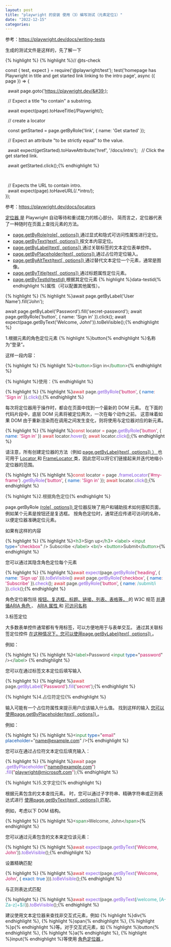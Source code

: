 ```yaml
---
layout: post
title: "playwright 的安装 使用（3）编写测试（元素定位1）"
date: "2022-12-15"
categories: 
---
```

<p>参考：<a href="https://playwright.dev/docs/writing-tests">https://playwright.dev/docs/writing-tests</a></p>

<p>生成的测试文件是这样的，先了解一下</p>

{% highlight %}
{% highlight %}// @ts-check

const { test, expect } = require(&#39;@playwright/test&#39;);
test(&#39;homepage has Playwright in title and get started link linking to the intro page&#39;, async ({ page }) =&gt; {

&nbsp; await page.goto(&#39;https://playwright.dev/&#39;);

&nbsp; // Expect a title &quot;to contain&quot; a substring.

&nbsp; await expect(page).toHaveTitle(/Playwright/);

&nbsp; // create a locator

&nbsp; const getStarted = page.getByRole(&#39;link&#39;, { name: &#39;Get started&#39; });

&nbsp; // Expect an attribute &quot;to be strictly equal&quot; to the value.

&nbsp; await expect(getStarted).toHaveAttribute(&#39;href&#39;, &#39;/docs/intro&#39;);
&nbsp; // Click the get started link.

&nbsp; await getStarted.click();{% endhighlight %}

<p>&nbsp;</p>

<p>&nbsp; // Expects the URL to contain intro.<br />
&nbsp; await expect(page).toHaveURL(/.*intro/);<br />
});</p>

<p>参考：<a href="https://playwright.dev/docs/locators">https://playwright.dev/docs/locators</a></p>

<p><a href="https://playwright.dev/docs/api/class-locator" title="定位器">定位器 </a>是 Playwright 自动等待和重试能力的核心部分。 简而言之，定位器代表了一种随时在页面上查找元素的方法。</p>

<ul>
	<li><a href="https://playwright.dev/docs/locators#locate-by-role">page.getByRole(role[, options]) </a>通过显式和隐式可访问性属性进行定位。</li>
	<li><a href="https://playwright.dev/docs/locators#locate-by-text">page.getByText(text[, options]) </a>按文本内容定位。</li>
	<li><a href="https://playwright.dev/docs/locators#locate-by-label">page.getByLabel(text[, options]) </a>通过关联标签的文本定位表单控件。</li>
	<li><a href="https://playwright.dev/docs/locators#locate-by-placeholder">page.getByPlaceholder(text[, options]) </a>通过占位符定位输入。</li>
	<li><a href="https://playwright.dev/docs/locators#locate-by-alt-text">page.getByAltText(text[, options]) </a>通过替代文本定位一个元素，通常是图像。</li>
	<li><a href="https://playwright.dev/docs/locators#locate-by-title">page.getByTitle(text[, options]) </a>通过标题属性定位元素。</li>
	<li><a href="https://playwright.dev/docs/locators#locate-by-testid">page.getByTestId(testId) </a>根据其定位元素 {% highlight %}data-testid{% endhighlight %}属性（可以配置其他属性）。</li>
</ul>

<div class="codeBlockContainer_Ckt0 language-js theme-code-block">
<div class="codeBlockContent_biex">
{% highlight %}
{% highlight %}await page.getByLabel(&#39;User Name&#39;).fill(&#39;John&#39;);

await page.getByLabel(&#39;Password&#39;).fill(&#39;secret-password&#39;);
await page.getByRole(&#39;button&#39;, { name: &#39;Sign in&#39; }).click();
await expect(page.getByText(&#39;Welcome, John!&#39;)).toBeVisible();{% endhighlight %}

<p>1.根据元素的角色定位元素 {% highlight %}button{% endhighlight %}名称为&ldquo;登录&rdquo;。</p>

<p>这样一段内容：</p>

{% highlight %}
{% highlight %}<span style="color:#393a34"><span style="color:#393a34">&lt;</span><span style="color:#22863a">button</span><span style="color:#393a34">&gt;</span>Sign in<span style="color:#393a34">&lt;/</span><span style="color:#22863a">button</span><span style="color:#393a34">&gt;</span></span>{% endhighlight %}

<p>{% highlight %}<span style="color:#393a34"><span style="color:#393a34">使用：</span></span>{% endhighlight %}</p>

{% highlight %}
{% highlight %}<span style="color:#393a34"><span style="color:#cf222e">await</span> page<span style="color:#393a34">.</span><span style="color:#8250df">getByRole</span><span style="color:#393a34">(</span><span style="color:#c6105f">&#39;button&#39;</span><span style="color:#393a34">,</span> <span style="color:#393a34">{</span> <span style="color:#005cc5">name</span><span style="color:#d73a49">:</span> <span style="color:#c6105f">&#39;Sign in&#39;</span> <span style="color:#393a34">}</span><span style="color:#393a34">)</span><span style="color:#393a34">.</span><span style="color:#8250df">click</span><span style="color:#393a34">(</span><span style="color:#393a34">)</span><span style="color:#393a34">;</span></span>{% endhighlight %}

<p>每次将定位器用于操作时，都会在页面中找到一个最新的 DOM 元素。 在下面的代码片段中，底层 DOM 元素将被定位两次，一次在每个动作之前。 这意味着如果 DOM 由于重新渲染而在调用之间发生变化，则将使用与定位器对应的新元素。</p>

{% highlight %}
{% highlight %}<span style="color:#393a34"><span style="color:#cf222e">const</span> locator <span style="color:#d73a49">=</span> page<span style="color:#393a34">.</span><span style="color:#8250df">getByRole</span><span style="color:#393a34">(</span><span style="color:#c6105f">&#39;button&#39;</span><span style="color:#393a34">,</span> <span style="color:#393a34">{</span> <span style="color:#005cc5">name</span><span style="color:#d73a49">:</span> <span style="color:#c6105f">&#39;Sign in&#39;</span> <span style="color:#393a34">}</span><span style="color:#393a34">)</span>
</span>
<span style="color:#393a34"><span style="color:#cf222e">await</span> locator<span style="color:#393a34">.</span><span style="color:#8250df">hover</span><span style="color:#393a34">(</span><span style="color:#393a34">)</span><span style="color:#393a34">;</span>
</span><span style="color:#393a34"><span style="color:#cf222e">await</span> locator<span style="color:#393a34">.</span><span style="color:#8250df">click</span><span style="color:#393a34">(</span><span style="color:#393a34">)</span><span style="color:#393a34">;</span></span>{% endhighlight %}

<p>请注意，所有创建定位器的方法（例如 <a href="https://playwright.dev/docs/api/class-page#page-get-by-label">page.getByLabel(text[, options]) ） </a>也可用于 <a href="https://playwright.dev/docs/api/class-locator" title=" Locator">Locator </a>和 <a href="https://playwright.dev/docs/api/class-framelocator" title=" FrameLocator">FrameLocator </a>类，因此您可以将它们链接起来并迭代地缩小定位器的范围。</p>

{% highlight %}
{% highlight %}<span style="color:#393a34"><span style="color:#cf222e">const</span> locator <span style="color:#d73a49">=</span> page
</span><span style="color:#393a34">    <span style="color:#393a34">.</span><span style="color:#8250df">frameLocator</span><span style="color:#393a34">(</span><span style="color:#c6105f">&#39;#my-frame&#39;</span><span style="color:#393a34">)</span>
</span><span style="color:#393a34">    <span style="color:#393a34">.</span><span style="color:#8250df">getByRole</span><span style="color:#393a34">(</span><span style="color:#c6105f">&#39;button&#39;</span><span style="color:#393a34">,</span> <span style="color:#393a34">{</span> <span style="color:#005cc5">name</span><span style="color:#d73a49">:</span> <span style="color:#c6105f">&#39;Sign in&#39;</span> <span style="color:#393a34">}</span><span style="color:#393a34">)</span><span style="color:#393a34">;</span>
</span>
<span style="color:#393a34"><span style="color:#cf222e">await</span> locator<span style="color:#393a34">.</span><span style="color:#8250df">click</span><span style="color:#393a34">(</span><span style="color:#393a34">)</span><span style="color:#393a34">;</span></span>{% endhighlight %}

<p>{% highlight %}<span style="color:#393a34"><span style="color:#393a34">2.根据角色定位</span></span>{% endhighlight %}</p>

<p>page.getByRole <a href="https://playwright.dev/docs/api/class-page#page-get-by-role"> (role[, options]) </a>定位器反映了用户和辅助技术如何感知页面，例如某个元素是按钮还是复选框。 按角色定位时，通常还应传递可访问的名称，以便定位器准确定位元素。</p>

<p>如果有这样的内容</p>

{% highlight %}
{% highlight %}<span style="color:#393a34"><span style="color:#393a34">&lt;</span><span style="color:#22863a">h3</span><span style="color:#393a34">&gt;</span>Sign up<span style="color:#393a34">&lt;/</span><span style="color:#22863a">h3</span><span style="color:#393a34">&gt;</span>
</span><span style="color:#393a34"><span style="color:#393a34">&lt;</span><span style="color:#22863a">label</span><span style="color:#393a34">&gt;</span>
</span><span style="color:#393a34">  <span style="color:#393a34">&lt;</span><span style="color:#22863a">input</span><span style="color:#22863a"> </span><span style="color:#0550ae">type</span><span style="color:#393a34">=</span><span style="color:#393a34">&quot;</span><span style="color:#c6105f">checkbox</span><span style="color:#393a34">&quot;</span><span style="color:#22863a"> </span><span style="color:#393a34">/&gt;</span> Subscribe
</span><span style="color:#393a34"><span style="color:#393a34">&lt;/</span><span style="color:#22863a">label</span><span style="color:#393a34">&gt;</span>
</span><span style="color:#393a34"><span style="color:#393a34">&lt;</span><span style="color:#22863a">br</span><span style="color:#393a34">/&gt;</span>
</span><span style="color:#393a34"><span style="color:#393a34">&lt;</span><span style="color:#22863a">button</span><span style="color:#393a34">&gt;</span>Submit<span style="color:#393a34">&lt;/</span><span style="color:#22863a">button</span><span style="color:#393a34">&gt;</span></span>{% endhighlight %}

<p>您可以通过其隐含角色定位每个元素</p>

{% highlight %}
{% highlight %}<span style="color:#393a34"><span style="color:#cf222e">await</span> <span style="color:#8250df">expect</span><span style="color:#393a34">(</span>page<span style="color:#393a34">.</span><span style="color:#8250df">getByRole</span><span style="color:#393a34">(</span><span style="color:#c6105f">&#39;heading&#39;</span><span style="color:#393a34">,</span> <span style="color:#393a34">{</span> <span style="color:#005cc5">name</span><span style="color:#d73a49">:</span> <span style="color:#c6105f">&#39;Sign up&#39;</span> <span style="color:#393a34">}</span><span style="color:#393a34">)</span><span style="color:#393a34">)</span><span style="color:#393a34">.</span><span style="color:#8250df">toBeVisible</span><span style="color:#393a34">(</span><span style="color:#393a34">)</span>
</span>
<span style="color:#393a34"><span style="color:#cf222e">await</span> page<span style="color:#393a34">.</span><span style="color:#8250df">getByRole</span><span style="color:#393a34">(</span><span style="color:#c6105f">&#39;checkbox&#39;</span><span style="color:#393a34">,</span> <span style="color:#393a34">{</span> <span style="color:#005cc5">name</span><span style="color:#d73a49">:</span> <span style="color:#c6105f">&#39;Subscribe&#39;</span> <span style="color:#393a34">}</span><span style="color:#393a34">)</span><span style="color:#393a34">.</span><span style="color:#8250df">check</span><span style="color:#393a34">(</span><span style="color:#393a34">)</span><span style="color:#393a34">;</span>
</span>
<span style="color:#393a34"><span style="color:#cf222e">await</span> page<span style="color:#393a34">.</span><span style="color:#8250df">getByRole</span><span style="color:#393a34">(</span><span style="color:#c6105f">&#39;button&#39;</span><span style="color:#393a34">,</span> <span style="color:#393a34">{</span> <span style="color:#005cc5">name</span><span style="color:#d73a49">:</span> <span style="color:#36acaa">/</span><span style="color:#36acaa">submit</span><span style="color:#36acaa">/</span><span style="color:#36acaa">i</span> <span style="color:#393a34">}</span><span style="color:#393a34">)</span><span style="color:#393a34">.</span><span style="color:#8250df">click</span><span style="color:#393a34">(</span><span style="color:#393a34">)</span><span style="color:#393a34">;</span></span>{% endhighlight %}

<p>角色定位器包括 <a href="https://www.w3.org/TR/html-aria/#docconformance" rel="noopener noreferrer" target="_blank">按钮、复选框、标题、链接、列表、表格等， </a>的 W3C 规范 <a href="https://www.w3.org/TR/wai-aria-1.2/#roles" rel="noopener noreferrer" target="_blank">并遵循ARIA 角色 </a>、 <a href="https://www.w3.org/TR/wai-aria-1.2/#aria-attributes" rel="noopener noreferrer" target="_blank"> ARIA 属性 </a>和 <a href="https://w3c.github.io/accname/#dfn-accessible-name" rel="noopener noreferrer" target="_blank">可访问名称 </a></p>

<p>3.标签定位</p>

<p>大多数表单控件通常都有专用标签，可以方便地用于与表单交互。 通过其关联标签定位控件 <a href="https://playwright.dev/docs/api/class-page#page-get-by-label"> 在这种情况下，您可以使用page.getByLabel(text[, options]) </a>。</p>

<p>例如：</p>

{% highlight %}
{% highlight %}<span style="color:#393a34"><span style="color:#393a34">&lt;</span><span style="color:#22863a">label</span><span style="color:#393a34">&gt;</span>Password <span style="color:#393a34">&lt;</span><span style="color:#22863a">input</span><span style="color:#22863a"> </span><span style="color:#0550ae">type</span><span style="color:#393a34">=</span><span style="color:#393a34">&quot;</span><span style="color:#c6105f">password</span><span style="color:#393a34">&quot;</span><span style="color:#22863a"> </span><span style="color:#393a34">/&gt;</span><span style="color:#393a34">&lt;/</span><span style="color:#22863a">label</span><span style="color:#393a34">&gt;</span>
</span>{% endhighlight %}

<p>您可以在通过标签文本定位后填写输入</p>

{% highlight %}
{% highlight %}<span style="color:#393a34"><span style="color:#cf222e">await</span> page<span style="color:#393a34">.</span><span style="color:#8250df">getByLabel</span><span style="color:#393a34">(</span><span style="color:#c6105f">&#39;Password&#39;</span><span style="color:#393a34">)</span><span style="color:#393a34">.</span><span style="color:#8250df">fill</span><span style="color:#393a34">(</span><span style="color:#c6105f">&#39;secret&#39;</span><span style="color:#393a34">)</span><span style="color:#393a34">;</span></span>{% endhighlight %}

<p>{% highlight %}<span style="color:#393a34"><span style="color:#393a34">4.占位符定位</span></span>{% endhighlight %}</p>

<p>输入可能有一个占位符属性来提示用户应该输入什么值。 找到这样的输入 <a href="https://playwright.dev/docs/api/class-page#page-get-by-placeholder"> 您可以使用page.getByPlaceholder(text[, options]) </a>。</p>

<p>例如：</p>

{% highlight %}
{% highlight %}<span style="color:#393a34"><span style="color:#393a34">&lt;</span><span style="color:#22863a">input</span><span style="color:#22863a"> </span><span style="color:#0550ae">type</span><span style="color:#393a34">=</span><span style="color:#393a34">&quot;</span><span style="color:#c6105f">email</span><span style="color:#393a34">&quot;</span><span style="color:#22863a"> </span><span style="color:#0550ae">placeholder</span><span style="color:#393a34">=</span><span style="color:#393a34">&quot;</span><span style="color:#c6105f">name@example.com</span><span style="color:#393a34">&quot;</span><span style="color:#22863a"> </span><span style="color:#393a34">/&gt;</span></span>{% endhighlight %}

<p>您可以在通过占位符文本定位后填充输入：</p>

{% highlight %}
{% highlight %}<span style="color:#393a34"><span style="color:#cf222e">await</span> page
</span><span style="color:#393a34">    <span style="color:#393a34">.</span><span style="color:#8250df">getByPlaceholder</span><span style="color:#393a34">(</span><span style="color:#c6105f">&quot;name@example.com&quot;</span><span style="color:#393a34">)</span>
</span><span style="color:#393a34">    <span style="color:#393a34">.</span><span style="color:#8250df">fill</span><span style="color:#393a34">(</span><span style="color:#c6105f">&quot;playwright@microsoft.com&quot;</span><span style="color:#393a34">)</span><span style="color:#393a34">;</span></span>{% endhighlight %}

<p>{% highlight %}<span style="color:#393a34"><span style="color:#393a34">5.文字定位</span></span>{% endhighlight %}</p>

<p>根据元素包含的文本查找元素。 时，您可以通过子字符串、精确字符串或正则表达式进行 <a href="https://playwright.dev/docs/api/class-page#page-get-by-text"> 使用page.getByText(text[, options]) </a>匹配。</p>

<p>例如，考虑以下 DOM 结构。</p>

{% highlight %}
{% highlight %}<span style="color:#393a34"><span style="color:#393a34">&lt;</span><span style="color:#22863a">span</span><span style="color:#393a34">&gt;</span>Welcome, John<span style="color:#393a34">&lt;/</span><span style="color:#22863a">span</span><span style="color:#393a34">&gt;</span></span>{% endhighlight %}

<p>您可以通过元素包含的文本来定位该元素：</p>

{% highlight %}
{% highlight %}<span style="color:#393a34"><span style="color:#cf222e">await</span> <span style="color:#8250df">expect</span><span style="color:#393a34">(</span>page<span style="color:#393a34">.</span><span style="color:#8250df">getByText</span><span style="color:#393a34">(</span><span style="color:#c6105f">&#39;Welcome, John&#39;</span><span style="color:#393a34">)</span><span style="color:#393a34">)</span><span style="color:#393a34">.</span><span style="color:#8250df">toBeVisible</span><span style="color:#393a34">(</span><span style="color:#393a34">)</span><span style="color:#393a34">;</span></span>{% endhighlight %}

<p>设置精确匹配</p>

{% highlight %}
{% highlight %}<span style="color:#393a34"><span style="color:#cf222e">await</span> <span style="color:#8250df">expect</span><span style="color:#393a34">(</span>page<span style="color:#393a34">.</span><span style="color:#8250df">getByText</span><span style="color:#393a34">(</span><span style="color:#c6105f">&#39;Welcome, John&#39;</span><span style="color:#393a34">,</span> <span style="color:#393a34">{</span> <span style="color:#005cc5">exact</span><span style="color:#d73a49">:</span> <span style="color:#005cc5">true</span> <span style="color:#393a34">}</span><span style="color:#393a34">)</span><span style="color:#393a34">)</span><span style="color:#393a34">.</span><span style="color:#8250df">toBeVisible</span><span style="color:#393a34">(</span><span style="color:#393a34">)</span><span style="color:#393a34">;</span></span>{% endhighlight %}

<p>与正则表达式匹配</p>

{% highlight %}
{% highlight %}<span style="color:#393a34"><span style="color:#cf222e">await</span> <span style="color:#8250df">expect</span><span style="color:#393a34">(</span>page<span style="color:#393a34">.</span><span style="color:#8250df">getByText</span><span style="color:#393a34">(</span><span style="color:#36acaa">/</span><span style="color:#36acaa">welcome, [A-Za-z]+$</span><span style="color:#36acaa">/</span><span style="color:#36acaa">i</span><span style="color:#393a34">)</span><span style="color:#393a34">)</span><span style="color:#393a34">.</span><span style="color:#8250df">toBeVisible</span><span style="color:#393a34">(</span><span style="color:#393a34">)</span><span style="color:#393a34">;</span></span>{% endhighlight %}

<p>建议使用文本定位器来查找非交互式元素，例如 {% highlight %}div{% endhighlight %}, {% highlight %}span{% endhighlight %}, {% highlight %}p{% endhighlight %}等。对于交互式元素，如 {% highlight %}button{% endhighlight %}, {% highlight %}a{% endhighlight %}, {% highlight %}input{% endhighlight %}等使用 <a href="https://playwright.dev/docs/locators#locate-by-role">角色定位器 </a>。</p>

<p>&nbsp;</p>

<p>&nbsp;</p>
</div>
</div>

